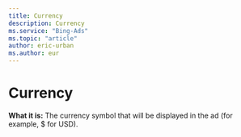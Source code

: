 ```yaml
---
title: Currency
description: Currency
ms.service: "Bing-Ads"
ms.topic: "article"
author: eric-urban
ms.author: eur
---
```


# Currency

**What it is:**  The currency symbol that will be displayed in the ad (for example, $ for USD).


